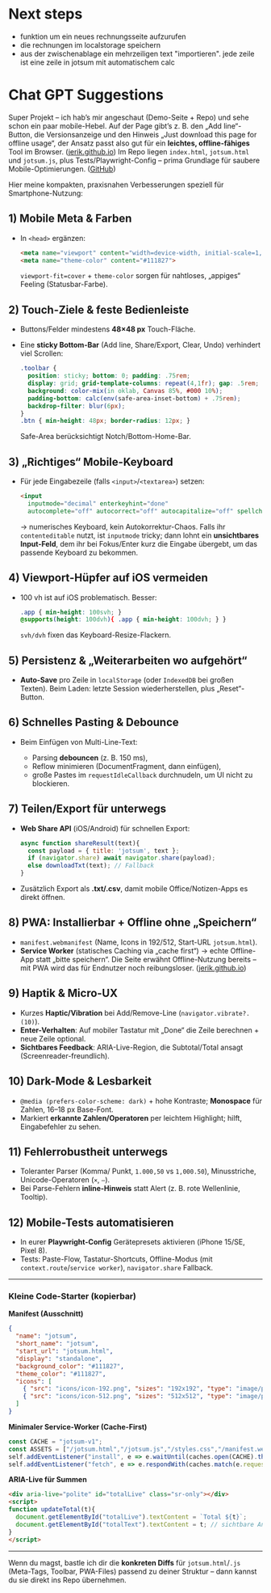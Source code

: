 # Next steps
- funktion um ein neues rechnungsseite aufzurufen
- die rechnungen im localstorage speichern
- aus der zwischenablage ein mehrzeiligen text "importieren". jede zeile ist eine zeile in jotsum mit automatischem calc

# Chat GPT Suggestions
Super Projekt – ich hab’s mir angeschaut (Demo-Seite + Repo) und sehe schon ein paar mobile-Hebel. Auf der Page gibt’s z. B. den „Add line“-Button, die Versionsanzeige und den Hinweis „Just download this page for offline usage“, der Ansatz passt also gut für ein **leichtes, offline-fähiges** Tool im Browser. ([jerik.github.io][1])
Im Repo liegen `index.html`, `jotsum.html` und `jotsum.js`, plus Tests/Playwright-Config – prima Grundlage für saubere Mobile-Optimierungen. ([GitHub][2])

Hier meine kompakten, praxisnahen Verbesserungen speziell für Smartphone-Nutzung:

## 1) Mobile Meta & Farben

* In `<head>` ergänzen:

  ```html
  <meta name="viewport" content="width=device-width, initial-scale=1, viewport-fit=cover">
  <meta name="theme-color" content="#111827">
  ```

  `viewport-fit=cover` + `theme-color` sorgen für nahtloses, „appiges“ Feeling (Statusbar-Farbe).

## 2) Touch-Ziele & feste Bedienleiste

* Buttons/Felder mindestens **48×48 px** Touch-Fläche.
* Eine **sticky Bottom-Bar** (Add line, Share/Export, Clear, Undo) verhindert viel Scrollen:

  ```css
  .toolbar {
    position: sticky; bottom: 0; padding: .75rem; 
    display: grid; grid-template-columns: repeat(4,1fr); gap: .5rem;
    background: color-mix(in oklab, Canvas 85%, #000 10%);
    padding-bottom: calc(env(safe-area-inset-bottom) + .75rem);
    backdrop-filter: blur(6px);
  }
  .btn { min-height: 48px; border-radius: 12px; }
  ```

  Safe-Area berücksichtigt Notch/Bottom-Home-Bar.

## 3) „Richtiges“ Mobile-Keyboard

* Für jede Eingabezeile (falls `<input>`/`<textarea>`) setzen:

  ```html
  <input
    inputmode="decimal" enterkeyhint="done"
    autocomplete="off" autocorrect="off" autocapitalize="off" spellcheck="false">
  ```

  → numerisches Keyboard, kein Autokorrektur-Chaos.
  Falls ihr `contenteditable` nutzt, ist `inputmode` tricky; dann lohnt ein **unsichtbares Input-Feld**, dem ihr bei Fokus/Enter kurz die Eingabe übergebt, um das passende Keyboard zu bekommen.

## 4) Viewport-Hüpfer auf iOS vermeiden

* 100 vh ist auf iOS problematisch. Besser:

  ```css
  .app { min-height: 100svh; }
  @supports(height: 100dvh){ .app { min-height: 100dvh; } }
  ```

  `svh/dvh` fixen das Keyboard-Resize-Flackern.

## 5) Persistenz & „Weiterarbeiten wo aufgehört“

* **Auto-Save** pro Zeile in `localStorage` (oder `IndexedDB` bei großen Texten).
  Beim Laden: letzte Session wiederherstellen, plus „Reset“-Button.

## 6) Schnelles Pasting & Debounce

* Beim Einfügen von Multi-Line-Text:

  * Parsing **debouncen** (z. B. 150 ms),
  * Reflow minimieren (DocumentFragment, dann einfügen),
  * große Pastes im `requestIdleCallback` durchnudeln, um UI nicht zu blockieren.

## 7) Teilen/Export für unterwegs

* **Web Share API** (iOS/Android) für schnellen Export:

  ```js
  async function shareResult(text){
    const payload = { title: 'jotsum', text };
    if (navigator.share) await navigator.share(payload);
    else downloadTxt(text); // Fallback
  }
  ```
* Zusätzlich Export als **.txt/.csv**, damit mobile Office/Notizen-Apps es direkt öffnen.

## 8) PWA: Installierbar + Offline ohne „Speichern“

* `manifest.webmanifest` (Name, Icons in 192/512, Start-URL `jotsum.html`).
* **Service Worker** (statisches Caching via „cache first“) → echte Offline-App statt „bitte speichern“.
  Die Seite erwähnt Offline-Nutzung bereits – mit PWA wird das für Endnutzer noch reibungsloser. ([jerik.github.io][1])

## 9) Haptik & Micro-UX

* Kurzes **Haptic/Vibration** bei Add/Remove-Line (`navigator.vibrate?.(10)`).
* **Enter-Verhalten**: Auf mobiler Tastatur mit „Done“ die Zeile berechnen + neue Zeile optional.
* **Sichtbares Feedback**: ARIA-Live-Region, die Subtotal/Total ansagt (Screenreader-freundlich).

## 10) Dark-Mode & Lesbarkeit

* `@media (prefers-color-scheme: dark)` + hohe Kontraste; **Monospace** für Zahlen, 16–18 px Base-Font.
* Markiert **erkannte Zahlen/Operatoren** per leichtem Highlight; hilft, Eingabefehler zu sehen.

## 11) Fehlerrobustheit unterwegs

* Toleranter Parser (Komma/ Punkt, `1.000,50` vs `1,000.50`), Minusstriche, Unicode-Operatoren (`×`, `–`).
* Bei Parse-Fehlern **inline-Hinweis** statt Alert (z. B. rote Wellenlinie, Tooltip).

## 12) Mobile-Tests automatisieren

* In eurer **Playwright-Config** Gerätepresets aktivieren (iPhone 15/SE, Pixel 8).
* Tests: Paste-Flow, Tastatur-Shortcuts, Offline-Modus (mit `context.route`/`service worker`), `navigator.share` Fallback.

---

### Kleine Code-Starter (kopierbar)

**Manifest (Ausschnitt)**

```json
{
  "name": "jotsum",
  "short_name": "jotsum",
  "start_url": "jotsum.html",
  "display": "standalone",
  "background_color": "#111827",
  "theme_color": "#111827",
  "icons": [
    { "src": "icons/icon-192.png", "sizes": "192x192", "type": "image/png" },
    { "src": "icons/icon-512.png", "sizes": "512x512", "type": "image/png" }
  ]
}
```

**Minimaler Service-Worker (Cache-First)**

```js
const CACHE = "jotsum-v1";
const ASSETS = ["/jotsum.html","/jotsum.js","/styles.css","/manifest.webmanifest"];
self.addEventListener("install", e => e.waitUntil(caches.open(CACHE).then(c => c.addAll(ASSETS))));
self.addEventListener("fetch", e => e.respondWith(caches.match(e.request).then(r => r || fetch(e.request))));
```

**ARIA-Live für Summen**

```html
<div aria-live="polite" id="totalLive" class="sr-only"></div>
<script>
function updateTotal(t){
  document.getElementById("totalLive").textContent = `Total ${t}`;
  document.getElementById("totalText").textContent = t; // sichtbare Anzeige
}
</script>
```

---

Wenn du magst, bastle ich dir die **konkreten Diffs** für `jotsum.html`/`.js` (Meta-Tags, Toolbar, PWA-Files) passend zu deiner Struktur – dann kannst du sie direkt ins Repo übernehmen.

[1]: https://jerik.github.io/jotsum/ "jotsum"
[2]: https://github.com/jerik/jotsum "GitHub - jerik/jotsum: smart online calculations - your ancillary account"

